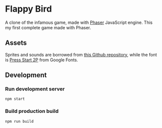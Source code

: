 # Flappy Bird

A clone of the infamous game, made with [Phaser](https://phaser.io) JavaScript engine. This my first complete game made with Phaser.

## Assets

Sprites and sounds are borrowed from [this Github repository](https://github.com/samuelcust/flappy-bird-assets), while the font is [Press Start 2P](https://fonts.google.com/specimen/Press+Start+2P) from Google Fonts.

## Development

### Run development server

`npm start`

### Build production build

`npm run build`